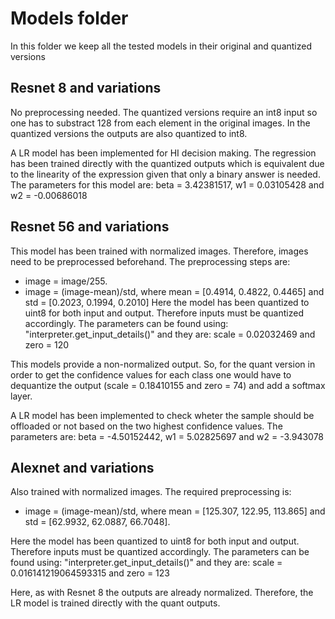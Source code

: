 # Models folder
In this folder we keep all the tested models in their original and quantized versions

## Resnet 8 and variations
No preprocessing needed. The quantized versions require an int8 input so one has to substract 128 from each element in the original images. In the quantized versions the outputs are also quantized to int8.

A LR model has been implemented for HI decision making. The regression has been trained directly with the quantized outputs which is equivalent due to the linearity of the expression given that only a binary answer is needed. The parameters for this model are: beta = 3.42381517, w1 = 0.03105428 and w2 = -0.00686018

## Resnet 56 and variations
This model has been trained with normalized images. Therefore, images need to be preprocessed beforehand. The preprocessing steps are:
- image = image/255.
- image = (image-mean)/std, where mean = [0.4914, 0.4822, 0.4465] and std = [0.2023, 0.1994, 0.2010]
Here the model has been quantized to uint8 for both input and output. Therefore inputs must be quantized accordingly. The parameters can be found using: "interpreter.get_input_details()" and they are: scale = 0.02032469 and zero = 120

This models provide a non-normalized output. So, for the quant version in order to get the confidence values for each class one would have to dequantize the output (scale = 0.18410155 and zero = 74) and add a softmax layer. 

A LR model has been implemented to check wheter the sample should be offloaded or not based on the two highest confidence values. The parameters are: beta = -4.50152442, w1 = 5.02825697 and w2 = -3.943078

## Alexnet and variations
Also trained with normalized images. The required preprocessing is:
- image = (image-mean)/std, where mean = [125.307, 122.95, 113.865] and std = [62.9932, 62.0887, 66.7048].

Here the model has been quantized to uint8 for both input and output. Therefore inputs must be quantized accordingly. The parameters can be found using: "interpreter.get_input_details()" and they are: scale = 0.016141219064593315 and zero = 123

Here, as with Resnet 8 the outputs are already normalized. Therefore, the LR model is trained directly with the quant outputs.

